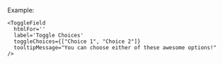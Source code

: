 Example:

    <ToggleField
      htmlFor=''
      label='Toggle Choices'
      toggleChoices={["Choice 1", "Choice 2"]}
      tooltipMessage="You can choose either of these awesome options!"
    />
